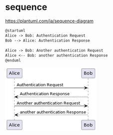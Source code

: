 # sequence

https://plantuml.com/ja/sequence-diagram

```
@startuml
Alice -> Bob: Authentication Request
Bob --> Alice: Authentication Response

Alice -> Bob: Another authentication Request
Alice <-- Bob: another authentication Response
@enduml
```

![sequence](./images/sequence.png)
